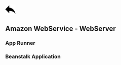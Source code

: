 [ ![back](./img/back.png) ](../README.md)

## Amazon WebService - WebServer



### App Runner


### Beanstalk Application